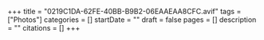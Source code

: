 +++
title = "0219C1DA-62FE-40BB-B9B2-06EAAEAA8CFC.avif"
tags = ["Photos"]
categories = []
startDate = ""
draft = false
pages = []
description = ""
citations = []
+++
